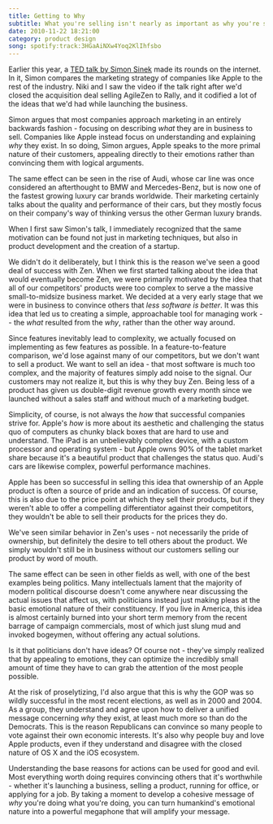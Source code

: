 ```yaml
---
title: Getting to Why
subtitle: What you're selling isn't nearly as important as why you're selling it.
date: 2010-11-22 18:21:00
category: product design
song: spotify:track:3HGaAiNXw4Yoq2KlIhfsbo
---
```


<span class='drop-cap'>Earlier this year</span>, a [TED talk by Simon Sinek](http://www.ted.com/talks/simon_sinek_how_great_leaders_inspire_action.html) made its rounds on the internet. In it, Simon compares the marketing strategy of companies like Apple to the rest of the industry. Niki and I saw the video if the talk right after we'd closed the acquisition deal selling AgileZen to Rally, and it codified a lot of the ideas that we'd had while launching the business.

Simon argues that most companies approach marketing in an entirely backwards fashion - focusing on describing _what_ they are in business to sell. Companies like Apple instead focus on understanding and explaining _why_ they exist. In so doing, Simon argues, Apple speaks to the more primal nature of their customers, appealing directly to their emotions rather than convincing them with logical arguments.

The same effect can be seen in the rise of Audi, whose car line was once considered an afterthought to BMW and Mercedes-Benz, but is now one of the fastest growing luxury car brands worldwide. Their marketing certainly talks about the quality and performance of their cars, but they mostly focus on their company's way of thinking versus the other German luxury brands.

When I first saw Simon's talk, I immediately recognized that the same motivation can be found not just in marketing techniques, but also in product development and the creation of a startup.

We didn't do it deliberately, but I think this is the reason we've seen a good deal of success with Zen. When we first started talking about the idea that would eventually become Zen, we were primarily motivated by the idea that all of our competitors' products were too complex to serve a the massive small-to-midsize business market. We decided at a very early stage that we were in business to convince others that _less software is better_. It was this idea that led us to creating a simple, approachable tool for managing work -- the _what_ resulted from the _why_, rather than the other way around.

Since features inevitably lead to complexity, we actually focused on implementing as few features as possible. In a feature-to-feature comparison, we'd lose against many of our competitors, but we don't want to sell a product. We want to sell an idea - that most software is much too complex, and the majority of features simply add noise to the signal. Our customers may not realize it, but this is why they buy Zen. Being less of a product has given us double-digit revenue growth every month since we launched without a sales staff and without much of a marketing budget.

Simplicity, of course, is not always the _how_ that successful companies strive for. Apple's _how_ is more about its aesthetic and challenging the status quo of computers as chunky black boxes that are hard to use and understand. The iPad is an unbelievably complex device, with a custom processor and operating system - but Apple owns 90% of the tablet market share because it's a beautiful product that challenges the status quo. Audi's cars are likewise complex, powerful performance machines.

Apple has been so successful in selling this idea that ownership of an Apple product is often a source of pride and an indication of success. Of course, this is also due to the price point at which they sell their products, but if they weren't able to offer a compelling differentiator against their competitors, they wouldn't be able to sell their products for the prices they do.

We've seen similar behavior in Zen's uses - not necessarily the pride of ownership, but definitely the desire to tell others about the product. We simply wouldn't still be in business without our customers selling our product by word of mouth.

The same effect can be seen in other fields as well, with one of the best examples being politics. Many intellectuals lament that the majority of modern political discourse doesn't come anywhere near discussing the actual issues that affect us, with politicians instead just making pleas at the basic emotional nature of their constituency. If you live in America, this idea is almost certainly burned into your short term memory from the recent barrage of campaign commercials, most of which just slung mud and invoked bogeymen, without offering any actual solutions.

Is it that politicians don't have ideas? Of course not - they've simply realized that by appealing to emotions, they can optimize the incredibly small amount of time they have to can grab the attention of the most people possible.

At the risk of proselytizing, I'd also argue that this is why the GOP was so wildly successful in the most recent elections, as well as in 2000 and 2004. As a group, they understand and agree upon how to deliver a unified message concerning _why_ they exist, at least much more so than do the Democrats. This is the reason Republicans can convince so many people to vote against their own economic interests. It's also why people buy and love Apple products, even if they understand and disagree with the closed nature of OS X and the iOS ecosystem.

Understanding the base reasons for actions can be used for good and evil. Most everything worth doing requires convincing others that it's worthwhile - whether it's launching a business, selling a product, running for office, or applying for a job. By taking a moment to develop a cohesive message of _why_ you're doing what you're doing, you can turn humankind's emotional nature into a powerful megaphone that will amplify your message.
